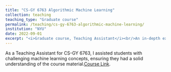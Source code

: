 ```yaml
---
title: "CS-GY 6763 Algorithmic Machine Learning"
collection: teaching
teaching_type: "Graduate course"
permalink: /teaching/cs-gy-6763-algorithmic-machine-learning/
institution: "NYU"
date: 2022-09-01
excerpt: "<i>Graduate course, Teaching Assistant</i><br/>An in-depth exploration of machine learning from an algorithmic perspective."
---
```


As a Teaching Assistant for CS-GY 6763, I assisted students with challenging machine learning concepts, ensuring they had a solid understanding of the course material.[Course Link](https://www.coursicle.com/nyu/courses/CSGY/6763/).
